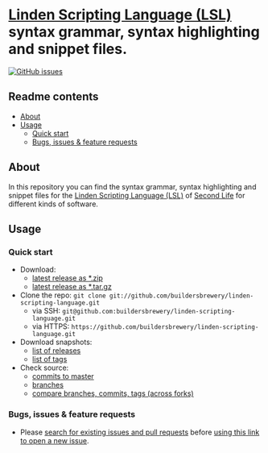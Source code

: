 # [Linden Scripting Language (LSL)](https://wiki.secondlife.com/wiki/LSL_Portal) syntax grammar, syntax highlighting and snippet files.

<!--
[![GitHub total downloads](https://img.shields.io/github/downloads/buildersbrewery/linden-scripting-language/total.svg?style=flat-square&label=downloads%20total)](https://github.com/buildersbrewery/linden-scripting-language/releases)
[![GitHub latest downloads](https://img.shields.io/github/downloads/buildersbrewery/linden-scripting-language/latest/total.svg?style=flat-square&label=downloads%20latest%20release)](https://github.com/buildersbrewery/linden-scripting-language/archive/master.zip)
[![GitHub release](https://img.shields.io/github/release/buildersbrewery/linden-scripting-language.svg?style=flat-square&label=latest%20release)](https://github.com/buildersbrewery/linden-scripting-language/releases/latest)
[![GitHub watchers](https://img.shields.io/github/watchers/buildersbrewery/linden-scripting-language.svg?style=flat-square)](https://github.com/buildersbrewery/linden-scripting-language/watchers)
[![GitHub stars](https://img.shields.io/github/stars/buildersbrewery/linden-scripting-language.svg?style=flat-square)](https://github.com/buildersbrewery/linden-scripting-language/stargazers)
[![GitHub forks](https://img.shields.io/github/forks/buildersbrewery/linden-scripting-language.svg?style=flat-square)](https://github.com/buildersbrewery/linden-scripting-language/network)
-->

[![GitHub issues](https://img.shields.io/github/issues/buildersbrewery/linden-scripting-language.svg?style=flat-square)](https://github.com/buildersbrewery/linden-scripting-language/issues?utf8=✓&q=is%3Aissue+is%3Aopen)

## Readme contents

* [About](#about)
* [Usage](#usage)
  * [Quick start](#quick-start)
  * [Bugs, issues & feature requests](#bugs-issues--feature-requests)

## About

In this repository you can find the syntax grammar, syntax highlighting and snippet files for the [Linden Scripting Language (LSL)](https://wiki.secondlife.com/wiki/LSL_Portal) of [Second Life](https://www.secondlife.com) for different kinds of software.

## Usage

### Quick start

* Download:
  * [latest release as *.zip](https://github.com/buildersbrewery/linden-scripting-language/archive/master.zip)
  * [latest release as *.tar.gz](https://github.com/buildersbrewery/linden-scripting-language/archive/master.tar.gz)
* Clone the repo: `git clone git://github.com/buildersbrewery/linden-scripting-language.git`
  * via SSH: `git@github.com:buildersbrewery/linden-scripting-language.git`
  * via HTTPS: `https://github.com/buildersbrewery/linden-scripting-language.git`
* Download snapshots:
  * [list of releases](https://github.com/buildersbrewery/linden-scripting-language/releases/)
  * [list of tags](https://github.com/buildersbrewery/linden-scripting-language/tags/)
* Check source:
  * [commits to master](https://github.com/buildersbrewery/linden-scripting-language/commits/master/)
  * [branches](https://github.com/buildersbrewery/linden-scripting-language/branches/)
  * [compare branches, commits, tags (across forks)](https://github.com/buildersbrewery/linden-scripting-language/compare/)

### Bugs, issues & feature requests

* Please [search for existing issues and pull requests](https://github.com/buildersbrewery/linden-scripting-language/issues/?q=is%3Aopen) before [using this link to open a new issue](https://github.com/buildersbrewery/linden-scripting-language/issues/new/?labels[]=discussion&labels[]=watchlist&assignee=buildersbrewery).
